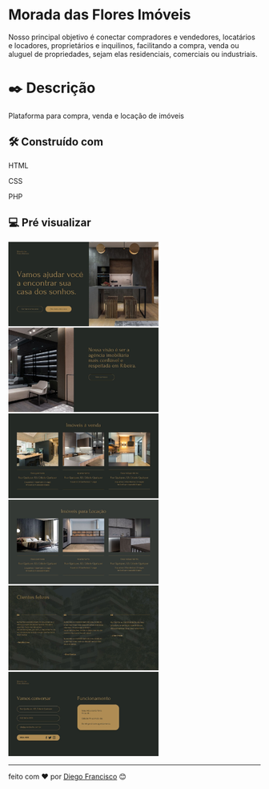 # Morada das Flores Imóveis
Nosso principal objetivo é conectar compradores e vendedores, locatários e locadores, proprietários e inquilinos, facilitando a compra, venda ou aluguel de propriedades, sejam elas residenciais, comerciais ou industriais.

# ✒️ Descrição

Plataforma para compra, venda e locação de imóveis

## 🛠️ Construído com
HTML 

CSS

PHP

## 💻 Pré visualizar
 <img src="./assets/1.jpg" width="300" />
 <img src="./assets/2.jpg" width="300" />
 <img src="./assets/3.jpg" width="300" />
 <img src="./assets/4.jpg" width="300" />
 <img src="./assets/5.jpg" width="300" />
 <img src="./assets/6.jpg" width="300" />

 

---
feito com ❤️ por [Diego Francisco](https://gist.github.com/diego4w) 😊
